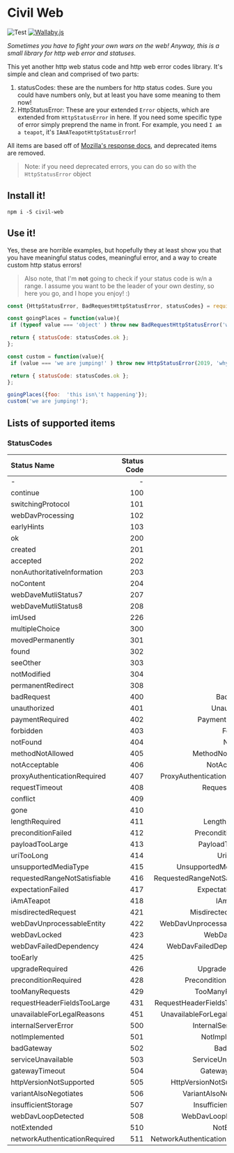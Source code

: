 # Civil Web
![Test](https://raw.githubusercontent.com/kvernon/http-status-codes/master/test/badge.png?sanitize=true)
[![Wallaby.js](https://img.shields.io/badge/wallaby.js-configured-green.svg)](https://wallabyjs.com)

_Sometimes you have to fight your own wars on the web! Anyway, this is a small library for http web error and statuses._

This yet another http web status code and http web error codes library. It's simple and clean and comprised of two parts:

1. statusCodes: these are the numbers for http status codes. Sure you could have numbers only, but at least you have some meaning to them now! 
2. HttpStatusError: These are your extended `Error` objects, which are extended from `HttpStatusError` in here. If you need some specific type of error simply preprend the name in front. For example, you need `I am a teapot`, it's `IAmATeapotHttpStatusError`!

All items are based off of [Mozilla's response docs](https://developer.mozilla.org/en-US/docs/Web/HTTP/Status), and deprecated items are removed.

> Note: if you need deprecated errors, you can do so with the `HttpStatusError` object

## Install it!
`npm i -S civil-web`

## Use it!

Yes, these are horrible examples, but hopefully they at least show you that you have meaningful status codes, meaningful error, and a way to create custom http status errors!

> Also note, that I'm **not** going to check if your status code is w/n a range. I assume you want to be the leader of your own destiny, so here you go, and I hope you enjoy! :)

```javascript
const {HttpStatusError, BadRequestHttpStatusError, statusCodes} = require('civil-web');

const goingPlaces = function(value){
 if (typeof value === 'object' ) throw new BadRequestHttpStatusError('why did you pass an object?');

 return { statusCode: statusCodes.ok };  
};

const custom = function(value){
 if (value === 'we are jumping!' ) throw new HttpStatusError(2019, 'why did you pass an object?');

 return { statusCode: statusCodes.ok };  
};

goingPlaces({foo:  'this isn\'t happening'});
custom('we are jumping!');
```

## Lists of supported items

### StatusCodes
|Status Name|Status Code|Error Type|
|:---|---:|---:|
|-|-|HttpStatusError|
|continue|100|-|
|switchingProtocol|101|-|
|webDavProcessing|102|-|
|earlyHints|103|-|
|ok|200|-|
|created|201|-|
|accepted|202|-|
|nonAuthoritativeInformation|203|-|
|noContent|204|-|
|webDaveMutliStatus7|207|-|
|webDaveMutliStatus8|208|-|
|imUsed|226|-|
|multipleChoice|300|-|
|movedPermanently|301|-|
|found|302|-|
|seeOther|303|-|
|notModified|304|-|
|permanentRedirect|308|-|
|badRequest|400|BadRequestHttpStatusError|
|unauthorized|401|UnauthorizedHttpStatusError|
|paymentRequired|402|PaymentRequiredHttpStatusError|
|forbidden|403|ForbiddenHttpStatusError|
|notFound|404|NotFoundHttpStatusError|
|methodNotAllowed|405|MethodNotAllowedHttpStatusError|
|notAcceptable|406|NotAcceptableHttpStatusError|
|proxyAuthenticationRequired|407|ProxyAuthenticationRequiredHttpStatusError|
|requestTimeout|408|RequestTimeoutHttpStatusError|
|conflict|409|ConflictHttpStatusError|
|gone|410|GoneHttpStatusError|
|lengthRequired|411|LengthRequiredHttpStatusError|
|preconditionFailed|412|PreconditionFailedHttpStatusError|
|payloadTooLarge|413|PayloadTooLargeHttpStatusError|
|uriTooLong|414|UriTooLongHttpStatusError|
|unsupportedMediaType|415|UnsupportedMediaTypeHttpStatusError|
|requestedRangeNotSatisfiable|416|RequestedRangeNotSatisfiableHttpStatusError|
|expectationFailed|417|ExpectationFailedHttpStatusError|
|iAmATeapot|418|IAmATeapotHttpStatusError|
|misdirectedRequest|421|MisdirectedRequestHttpStatusError|
|webDavUnprocessableEntity|422|WebDavUnprocessableEntityHttpStatusError|
|webDavLocked|423|WebDavLockedHttpStatusError|
|webDavFailedDependency|424|WebDavFailedDependencyHttpStatusError|
|tooEarly|425|TooEarlyHttpStatusError|
|upgradeRequired|426|UpgradeRequiredHttpStatusError|
|preconditionRequired|428|PreconditionRequiredHttpStatusError|
|tooManyRequests|429|TooManyRequestsHttpStatusError|
|requestHeaderFieldsTooLarge|431|RequestHeaderFieldsTooLargeHttpStatusError|
|unavailableForLegalReasons|451|UnavailableForLegalReasonsHttpStatusError|
|internalServerError|500|InternalServerErrorHttpStatusError|
|notImplemented|501|NotImplementedHttpStatusError|
|badGateway|502|BadGatewayHttpStatusError|
|serviceUnavailable|503|ServiceUnavailableHttpStatusError|
|gatewayTimeout|504|GatewayTimeoutHttpStatusError|
|httpVersionNotSupported|505|HttpVersionNotSupportedHttpStatusError|
|variantAlsoNegotiates|506|VariantAlsoNegotiatesHttpStatusError|
|insufficientStorage|507|InsufficientStorageHttpStatusError|
|webDavLoopDetected|508|WebDavLoopDetectedHttpStatusError|
|notExtended|510|NotExtendedHttpStatusError|
|networkAuthenticationRequired|511|NetworkAuthenticationRequiredHttpStatusError|


